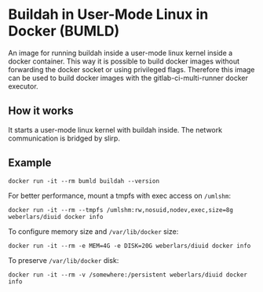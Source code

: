 # Buildah in User-Mode Linux in Docker (BUMLD)

An image for running buildah inside a user-mode linux kernel inside a docker container.
This way it is possible to build docker images without forwarding the docker socket or using privileged flags.
Therefore this image can be used to build docker images with the gitlab-ci-multi-runner docker executor.

## How it works

It starts a user-mode linux kernel with buildah inside.
The network communication is bridged by slirp.

## Example

`docker run -it --rm bumld buildah --version`

For better performance, mount a tmpfs with exec access on `/umlshm`:

`docker run -it --rm --tmpfs /umlshm:rw,nosuid,nodev,exec,size=8g weberlars/diuid docker info`

To configure memory size and `/var/lib/docker` size:

`docker run -it --rm -e MEM=4G -e DISK=20G weberlars/diuid docker info`

To preserve `/var/lib/docker` disk:

`docker run -it --rm -v /somewhere:/persistent weberlars/diuid docker info`

